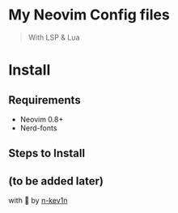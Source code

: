# My Neovim Config files

> With LSP & Lua

# Install

## Requirements

- Neovim 0.8+
- Nerd-fonts

## Steps to Install
(to be added later) 
---

with :green_heart: by [n-kev1n](https://github.com/n-kev1n)
